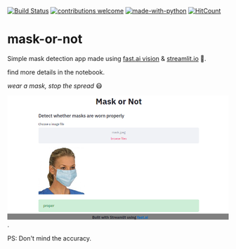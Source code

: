 [![Build Status](https://travis-ci.org/{apzl}/{mask-or-not}.png?branch=master)](https://travis-ci.org/{apzl}/{mask-or-not})
[![contributions welcome](https://img.shields.io/badge/contributions-welcome-brightgreen.svg?style=flat)](https://github.com/dwyl/esta/issues)
[![made-with-python](https://img.shields.io/badge/Made%20with-Python-1f425f.svg)](https://www.python.org/)
[![HitCount](http://hits.dwyl.com/apzl/mask-or-not.svg)](http://hits.dwyl.com/apzl/mask-or-not)
# mask-or-not

Simple mask detection app made using [fast.ai vision](https://docs.fast.ai/vision.html) & [streamlit.io](https://www.streamlit.io/) :sparkling_heart:.

find more details in the notebook.

*wear a mask, stop the spread* :mask:


![demo image](mask-or-not.png).


PS: Don't mind the accuracy.
